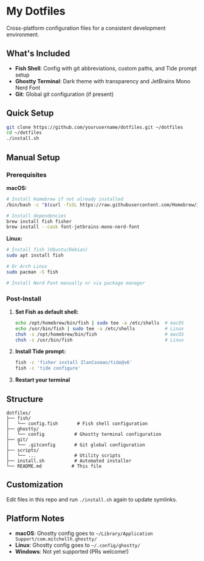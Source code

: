 # My Dotfiles

Cross-platform configuration files for a consistent development environment.

## What's Included

- **Fish Shell**: Config with git abbreviations, custom paths, and Tide prompt setup
- **Ghostty Terminal**: Dark theme with transparency and JetBrains Mono Nerd Font
- **Git**: Global git configuration (if present)

## Quick Setup

```bash
git clone https://github.com/yourusername/dotfiles.git ~/dotfiles
cd ~/dotfiles
./install.sh
```

## Manual Setup

### Prerequisites

**macOS:**
```bash
# Install Homebrew if not already installed
/bin/bash -c "$(curl -fsSL https://raw.githubusercontent.com/Homebrew/install/HEAD/install.sh)"

# Install dependencies
brew install fish fisher
brew install --cask font-jetbrains-mono-nerd-font
```

**Linux:**
```bash
# Install fish (Ubuntu/Debian)
sudo apt install fish

# Or Arch Linux
sudo pacman -S fish

# Install Nerd Font manually or via package manager
```

### Post-Install

1. **Set Fish as default shell:**
   ```bash
   echo /opt/homebrew/bin/fish | sudo tee -a /etc/shells  # macOS
   echo /usr/bin/fish | sudo tee -a /etc/shells           # Linux
   chsh -s /opt/homebrew/bin/fish                         # macOS
   chsh -s /usr/bin/fish                                  # Linux
   ```

2. **Install Tide prompt:**
   ```bash
   fish -c 'fisher install IlanCosman/tide@v6'
   fish -c 'tide configure'
   ```

3. **Restart your terminal**

## Structure

```
dotfiles/
├── fish/
│   └── config.fish       # Fish shell configuration
├── ghostty/
│   └── config           # Ghostty terminal configuration  
├── git/
│   └── .gitconfig       # Git global configuration
├── scripts/
│   └── ...              # Utility scripts
├── install.sh           # Automated installer
└── README.md           # This file
```

## Customization

Edit files in this repo and run `./install.sh` again to update symlinks.

## Platform Notes

- **macOS**: Ghostty config goes to `~/Library/Application Support/com.mitchellh.ghostty/`
- **Linux**: Ghostty config goes to `~/.config/ghostty/`
- **Windows**: Not yet supported (PRs welcome!)